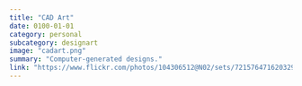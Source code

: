 ```yaml
---
title: "CAD Art"
date: 0100-01-01
category: personal
subcategory: designart
image: "cadart.png"
summary: "Computer-generated designs."
link: "https://www.flickr.com/photos/104306512@N02/sets/72157647162032984/"
---
```

